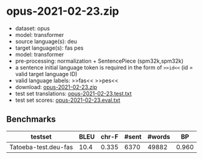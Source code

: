 # opus-2021-02-23.zip

* dataset: opus
* model: transformer
* source language(s): deu
* target language(s): fas pes
* model: transformer
* pre-processing: normalization + SentencePiece (spm32k,spm32k)
* a sentence initial language token is required in the form of `>>id<<` (id = valid target language ID)
* valid language labels: >>fas<< >>pes<<
* download: [opus-2021-02-23.zip](https://object.pouta.csc.fi/Tatoeba-MT-models/deu-fas/opus-2021-02-23.zip)
* test set translations: [opus-2021-02-23.test.txt](https://object.pouta.csc.fi/Tatoeba-MT-models/deu-fas/opus-2021-02-23.test.txt)
* test set scores: [opus-2021-02-23.eval.txt](https://object.pouta.csc.fi/Tatoeba-MT-models/deu-fas/opus-2021-02-23.eval.txt)

## Benchmarks

| testset | BLEU  | chr-F | #sent | #words | BP |
|---------|-------|-------|-------|--------|----|
| Tatoeba-test.deu-fas 	| 10.4 	| 0.335 	| 6370 	| 49882 	| 0.960 |

